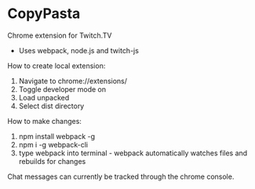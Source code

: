 # CopyPasta
Chrome extension for Twitch.TV

- Uses webpack, node.js and twitch-js

How to create local extension:

1. Navigate to chrome://extensions/
2. Toggle developer mode on
3. Load unpacked
4. Select dist directory

How to make changes:

1. npm install webpack -g
2. npm i -g webpack-cli
3. type webpack into terminal - webpack automatically watches files and rebuilds for changes

Chat messages can currently be tracked through the chrome console.
